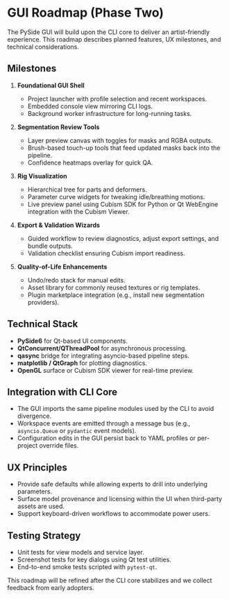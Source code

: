 # GUI Roadmap (Phase Two)

The PySide GUI will build upon the CLI core to deliver an artist-friendly experience. This roadmap describes planned features, UX milestones, and technical considerations.

## Milestones

1. **Foundational GUI Shell**
   - Project launcher with profile selection and recent workspaces.
   - Embedded console view mirroring CLI logs.
   - Background worker infrastructure for long-running tasks.

2. **Segmentation Review Tools**
   - Layer preview canvas with toggles for masks and RGBA outputs.
   - Brush-based touch-up tools that feed updated masks back into the pipeline.
   - Confidence heatmaps overlay for quick QA.

3. **Rig Visualization**
   - Hierarchical tree for parts and deformers.
   - Parameter curve widgets for tweaking idle/breathing motions.
   - Live preview panel using Cubism SDK for Python or Qt WebEngine integration with the Cubism Viewer.

4. **Export & Validation Wizards**
   - Guided workflow to review diagnostics, adjust export settings, and bundle outputs.
   - Validation checklist ensuring Cubism import readiness.

5. **Quality-of-Life Enhancements**
   - Undo/redo stack for manual edits.
   - Asset library for commonly reused textures or rig templates.
   - Plugin marketplace integration (e.g., install new segmentation providers).

## Technical Stack
- **PySide6** for Qt-based UI components.
- **QtConcurrent/QThreadPool** for asynchronous processing.
- **qasync** bridge for integrating asyncio-based pipeline steps.
- **matplotlib / QtGraph** for plotting diagnostics.
- **OpenGL** surface or Cubism SDK viewer for real-time preview.

## Integration with CLI Core
- The GUI imports the same pipeline modules used by the CLI to avoid divergence.
- Workspace events are emitted through a message bus (e.g., `asyncio.Queue` or `pydantic` event models).
- Configuration edits in the GUI persist back to YAML profiles or per-project override files.

## UX Principles
- Provide safe defaults while allowing experts to drill into underlying parameters.
- Surface model provenance and licensing within the UI when third-party assets are used.
- Support keyboard-driven workflows to accommodate power users.

## Testing Strategy
- Unit tests for view models and service layer.
- Screenshot tests for key dialogs using Qt test utilities.
- End-to-end smoke tests scripted with `pytest-qt`.

This roadmap will be refined after the CLI core stabilizes and we collect feedback from early adopters.
